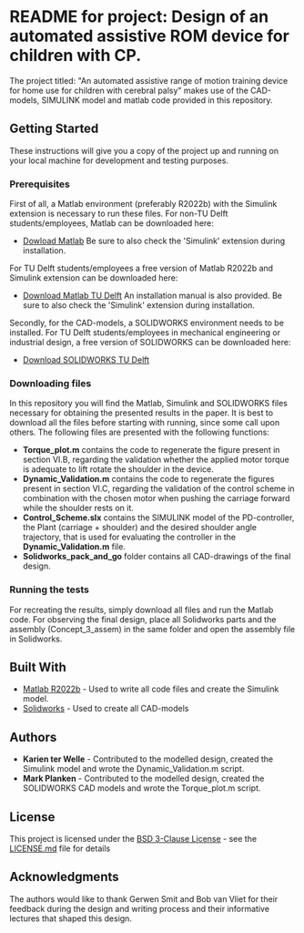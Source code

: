 # README for project: Design of an automated assistive ROM device for children with CP.

The project titled: "An automated assistive range of motion training device for home use for children with cerebral palsy" makes use of the CAD-models, SIMULINK model and matlab code provided in this repository.

## Getting Started

These instructions will give you a copy of the project up and running on your local machine for development and testing purposes.

### Prerequisites
First of all, a Matlab environment (preferably R2022b) with the Simulink extension is necessary to run these files. For non-TU Delft students/employees, Matlab can be downloaded here: 
- [Dowload Matlab](https://nl.mathworks.com/store/?gclid=CjwKCAjwvdajBhBEEiwAeMh1U9jA01JvpdchiN7sCJfYlFx0Q6Hv_Id0KgkZlk-dMQNlQ1nteVlmqBoCn3kQAvD_BwE&ef_id=CjwKCAjwvdajBhBEEiwAeMh1U9jA01JvpdchiN7sCJfYlFx0Q6Hv_Id0KgkZlk-dMQNlQ1nteVlmqBoCn3kQAvD_BwE:G:s&s_kwcid=AL!8664!3!552213010978!p!!g!!get%20matlab&s_eid=ppc_69452703753&q=get%20matlab)
Be sure to also check the 'Simulink' extension during installation.

For TU Delft students/employees a free version of Matlab R2022b and Simulink extension can be downloaded here: 
- [Download Matlab TU Delft](https://software.tudelft.nl/402/)
An installation manual is also provided. Be sure to also check the 'Simulink' extension during installation. 

Secondly, for the CAD-models, a SOLIDWORKS environment needs to be installed. 
For TU Delft students/employees in mechanical engineering or industrial design, a free version of SOLIDWORKS can be downloaded here: 
- [Download SOLIDWORKS TU Delft](https://software.tudelft.nl/489/)

### Downloading files
In this repository you will find the Matlab, Simulink and SOLIDWORKS files necessary for obtaining the presented results in the paper. It is best to download all the files before starting with running, since some call upon others. The following files are presented with the following functions: 

- **Torque_plot.m** contains the code to regenerate the figure present in section VI.B, regarding the validation whether the applied motor torque is adequate to lift rotate the shoulder in the device.
- **Dynamic_Validation.m** contains the code to regenerate the figures present in section VI.C, regarding the validation of the control scheme in combination with the chosen motor when pushing the carriage forward while the shoulder rests on it. 
- **Control_Scheme.slx** contains the SIMULINK model of the PD-controller, the Plant (carriage + shoulder) and the desired shoulder angle trajectory, that is used for evaluating the controller in the **Dynamic_Validation.m** file.
- **Solidworks_pack_and_go** folder contains all CAD-drawings of the final design.

### Running the tests
For recreating the results, simply download all files and run the Matlab code. For observing the final design, place all Solidworks parts and the assembly (Concept_3_assem) in the same folder and open the assembly file in Solidworks.

## Built With

  - [Matlab R2022b](https://nl.mathworks.com/store/?gclid=CjwKCAjwvdajBhBEEiwAeMh1U9jA01JvpdchiN7sCJfYlFx0Q6Hv_Id0KgkZlk-dMQNlQ1nteVlmqBoCn3kQAvD_BwE&ef_id=CjwKCAjwvdajBhBEEiwAeMh1U9jA01JvpdchiN7sCJfYlFx0Q6Hv_Id0KgkZlk-dMQNlQ1nteVlmqBoCn3kQAvD_BwE:G:s&s_kwcid=AL!8664!3!552213010978!p!!g!!get%20matlab&s_eid=ppc_69452703753&q=get%20matlab) - Used to write all code files and create the Simulink model.
  - [Solidworks](https://www.solidworks.com/) - Used to create all CAD-models


## Authors
- **Karien ter Welle** - Contributed to the modelled design, created the Simulink model and wrote the Dynamic_Validation.m script. 
- **Mark Planken** - Contributed to the modelled design, created the SOLIDWORKS CAD models and wrote the Torque_plot.m script. 

## License

This project is licensed under the [BSD 3-Clause License](LICENSE.md)  - see the [LICENSE.md](LICENSE.md) file for
details

## Acknowledgments

 The authors would like to thank Gerwen Smit and Bob van Vliet for their feedback during the design and writing process and their informative lectures that shaped this design.